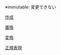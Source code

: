 ※immutable: 変更できない  

[作成](作成/index.md)  

[置換](置換.md)  

[変換](変換/index.md)  

[正規表現](正規表現/index.md)  
